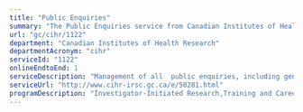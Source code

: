 ```yaml
---
title: "Public Enquiries"
summary: "The Public Enquiries service from Canadian Institutes of Health Research is available end-to-end online, according to the GC Service Inventory."
url: "gc/cihr/1122"
department: "Canadian Institutes of Health Research"
departmentAcronym: "cihr"
serviceId: "1122"
onlineEndtoEnd: 1
serviceDescription: "Management of all  public enquiries, including general enquiries about agency activities, policies, processes or systems, as well as  questions related to a specific funding opportunity (i.e. eligibility criteria, application requirements , decisions, post-award administration)."
serviceUrl: "http://www.cihr-irsc.gc.ca/e/50281.html"
programDescription: "Investigator-Initiated Research,Training and Career Support,Research in Priority Areas"
---
```

